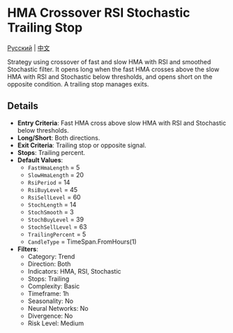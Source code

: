 # HMA Crossover RSI Stochastic Trailing Stop
[Русский](README_ru.md) | [中文](README_cn.md)

Strategy using crossover of fast and slow HMA with RSI and smoothed Stochastic filter. It opens long when the fast HMA crosses above the slow HMA with RSI and Stochastic below thresholds, and opens short on the opposite condition. A trailing stop manages exits.

## Details

- **Entry Criteria**: Fast HMA cross above slow HMA with RSI and Stochastic below thresholds.
- **Long/Short**: Both directions.
- **Exit Criteria**: Trailing stop or opposite signal.
- **Stops**: Trailing percent.
- **Default Values**:
  - `FastHmaLength` = 5
  - `SlowHmaLength` = 20
  - `RsiPeriod` = 14
  - `RsiBuyLevel` = 45
  - `RsiSellLevel` = 60
  - `StochLength` = 14
  - `StochSmooth` = 3
  - `StochBuyLevel` = 39
  - `StochSellLevel` = 63
  - `TrailingPercent` = 5
  - `CandleType` = TimeSpan.FromHours(1)
- **Filters**:
  - Category: Trend
  - Direction: Both
  - Indicators: HMA, RSI, Stochastic
  - Stops: Trailing
  - Complexity: Basic
  - Timeframe: 1h
  - Seasonality: No
  - Neural Networks: No
  - Divergence: No
  - Risk Level: Medium
